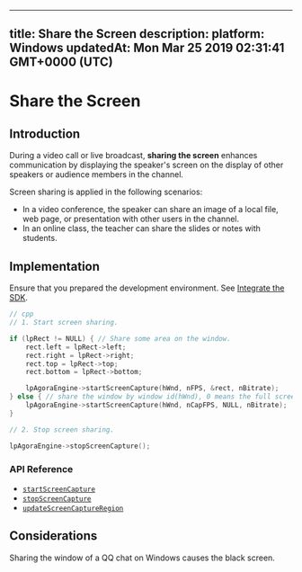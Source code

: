 
---
title: Share the Screen
description: 
platform: Windows
updatedAt: Mon Mar 25 2019 02:31:41 GMT+0000 (UTC)
---
# Share the Screen
## Introduction

During a video call or live broadcast, **sharing the screen** enhances communication by displaying the speaker's screen on the display of other speakers or audience members in the channel.

Screen sharing is applied in the following scenarios:

- In a video conference, the speaker can share an image of a local file, web page, or presentation with other users in the channel.
- In an online class, the teacher can share the slides or notes with students.

## Implementation

Ensure that you prepared the development environment. See [Integrate the SDK](../../en/Interactive%20Broadcast/windows_video.md).

```cpp
// cpp
// 1. Start screen sharing.

if (lpRect != NULL) { // Share some area on the window.
	rect.left = lpRect->left;
	rect.right = lpRect->right;
	rect.top = lpRect->top;
	rect.bottom = lpRect->bottom;

	lpAgoraEngine->startScreenCapture(hWnd, nFPS, &rect, nBitrate);
} else { // share the window by window id(hWnd), 0 means the full screen
	lpAgoraEngine->startScreenCapture(hWnd, nCapFPS, NULL, nBitrate);
}

// 2. Stop screen sharing.

lpAgoraEngine->stopScreenCapture();
```

### API Reference
* [`startScreenCapture`](https://docs.agora.io/en/Interactive%20Broadcast/API%20Reference/cpp/classagora_1_1rtc_1_1_i_rtc_engine.html#af71935ad435402f776bcfc2be3cf687f)
* [`stopScreenCapture`](https://docs.agora.io/en/Interactive%20Broadcast/API%20Reference/cpp/classagora_1_1rtc_1_1_i_rtc_engine.html#a77412ab7c8653289a28212e60bd00673)
* [`updateScreenCaptureRegion`](https://docs.agora.io/en/Interactive%20Broadcast/API%20Reference/cpp/classagora_1_1rtc_1_1_i_rtc_engine.html#a99ce13ce3b9b2c65e5ec35b9861b56e3)

## Considerations
Sharing the window of a QQ chat on Windows causes the black screen.
